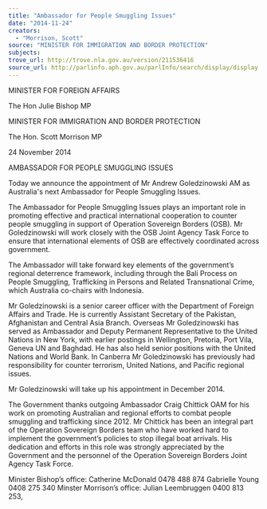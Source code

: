 ```yaml
---
title: "Ambassador for People Smuggling Issues"
date: "2014-11-24"
creators:
  - "Morrison, Scott"
source: "MINISTER FOR IMMIGRATION AND BORDER PROTECTION"
subjects:
trove_url: http://trove.nla.gov.au/version/211536416
source_url: http://parlinfo.aph.gov.au/parlInfo/search/display/display.w3p;query=Id%3A%22media/pressrel/3523625%22
---
```


 MINISTER FOR FOREIGN AFFAIRS 

 The Hon Julie Bishop MP 

 MINISTER FOR IMMIGRATION AND BORDER PROTECTION 

 The Hon. Scott Morrison MP

 24 November 2014 

 AMBASSADOR FOR PEOPLE SMUGGLING ISSUES 

 Today we announce the appointment of Mr Andrew Goledzinowski AM as Australia's next  Ambassador for People Smuggling Issues. 

 The Ambassador for People Smuggling Issues plays an important role in promoting  effective and practical international cooperation to counter people smuggling in support of  Operation Sovereign Borders (OSB).  Mr Goledzinowski will work closely with the OSB Joint  Agency Task Force to ensure that international elements of OSB are effectively coordinated  across government. 

 The Ambassador will take forward key elements of the government’s regional deterrence  framework, including through the Bali Process on People Smuggling, Trafficking in Persons  and Related Transnational Crime, which Australia co-chairs with Indonesia.  

 Mr Goledzinowski is a senior career officer with the Department of Foreign Affairs and  Trade.  He is currently Assistant Secretary of the Pakistan, Afghanistan and Central Asia  Branch.  Overseas Mr Goledzinowski has served as Ambassador and Deputy Permanent  Representative to the United Nations in New York, with earlier postings in Wellington,  Pretoria, Port Vila, Geneva UN and Baghdad.  He has also held senior positions with the  United Nations and World Bank.  In Canberra Mr Goledzinowski has previously had  responsibility for counter terrorism, United Nations, and Pacific regional issues.  

 Mr Goledzinowski will take up his appointment in December 2014. 

 The Government thanks outgoing Ambassador Craig Chittick OAM for his work on  promoting Australian and regional efforts to combat people smuggling and trafficking since  2012.  Mr Chittick has been an integral part of the Operation Sovereign Borders team who  have worked hard to implement the government’s policies to stop illegal boat arrivals. His  dedication and efforts in this role was strongly appreciated by the Government and the  personnel of the Operation Sovereign Borders Joint Agency Task Force. 

 Minister Bishop’s office: Catherine McDonald 0478 488 874 Gabrielle Young 0408 275 340  Minster Morrison’s office: Julian Leembruggen 0400 813 253,  

